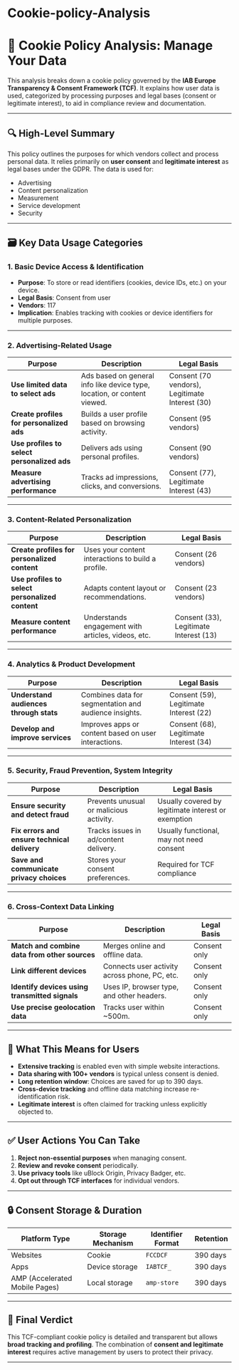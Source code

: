 # Cookie-policy-Analysis

# 📄 Cookie Policy Analysis: Manage Your Data

This analysis breaks down a cookie policy governed by the **IAB Europe Transparency & Consent Framework (TCF)**. It explains how user data is used, categorized by processing purposes and legal bases (consent or legitimate interest), to aid in compliance review and documentation.

---

## 🔍 High-Level Summary

This policy outlines the purposes for which vendors collect and process personal data. It relies primarily on **user consent** and **legitimate interest** as legal bases under the GDPR. The data is used for:

- Advertising
- Content personalization
- Measurement
- Service development
- Security

---

## 🗃️ Key Data Usage Categories

### 1. Basic Device Access & Identification

- **Purpose**: To store or read identifiers (cookies, device IDs, etc.) on your device.
- **Legal Basis**: Consent from user
- **Vendors**: 117
- **Implication**: Enables tracking with cookies or device identifiers for multiple purposes.

---

### 2. Advertising-Related Usage

| Purpose | Description | Legal Basis |
|--------|-------------|-------------|
| **Use limited data to select ads** | Ads based on general info like device type, location, or content viewed. | Consent (70 vendors), Legitimate Interest (30) |
| **Create profiles for personalized ads** | Builds a user profile based on browsing activity. | Consent (95 vendors) |
| **Use profiles to select personalized ads** | Delivers ads using personal profiles. | Consent (90 vendors) |
| **Measure advertising performance** | Tracks ad impressions, clicks, and conversions. | Consent (77), Legitimate Interest (43) |

---

### 3. Content-Related Personalization

| Purpose | Description | Legal Basis |
|--------|-------------|-------------|
| **Create profiles for personalized content** | Uses your content interactions to build a profile. | Consent (26 vendors) |
| **Use profiles to select personalized content** | Adapts content layout or recommendations. | Consent (23 vendors) |
| **Measure content performance** | Understands engagement with articles, videos, etc. | Consent (33), Legitimate Interest (13) |

---

### 4. Analytics & Product Development

| Purpose | Description | Legal Basis |
|--------|-------------|-------------|
| **Understand audiences through stats** | Combines data for segmentation and audience insights. | Consent (59), Legitimate Interest (22) |
| **Develop and improve services** | Improves apps or content based on user interactions. | Consent (68), Legitimate Interest (34) |

---

### 5. Security, Fraud Prevention, System Integrity

| Purpose | Description | Legal Basis |
|--------|-------------|-------------|
| **Ensure security and detect fraud** | Prevents unusual or malicious activity. | Usually covered by legitimate interest or exemption |
| **Fix errors and ensure technical delivery** | Tracks issues in ad/content delivery. | Usually functional, may not need consent |
| **Save and communicate privacy choices** | Stores your consent preferences. | Required for TCF compliance |

---

### 6. Cross-Context Data Linking

| Purpose | Description | Legal Basis |
|--------|-------------|-------------|
| **Match and combine data from other sources** | Merges online and offline data. | Consent only |
| **Link different devices** | Connects user activity across phone, PC, etc. | Consent only |
| **Identify devices using transmitted signals** | Uses IP, browser type, and other headers. | Consent only |
| **Use precise geolocation data** | Tracks user within ~500m. | Consent only |

---

## 🧠 What This Means for Users

- **Extensive tracking** is enabled even with simple website interactions.
- **Data sharing with 100+ vendors** is typical unless consent is denied.
- **Long retention window**: Choices are saved for up to 390 days.
- **Cross-device tracking** and offline data matching increase re-identification risk.
- **Legitimate interest** is often claimed for tracking unless explicitly objected to.

---

## ✅ User Actions You Can Take

1. **Reject non-essential purposes** when managing consent.
2. **Review and revoke consent** periodically.
3. **Use privacy tools** like uBlock Origin, Privacy Badger, etc.
4. **Opt out through TCF interfaces** for individual vendors.

---

## 🔒 Consent Storage & Duration

| Platform Type | Storage Mechanism | Identifier Format | Retention |
|---------------|-------------------|-------------------|-----------|
| Websites | Cookie | `FCCDCF` | 390 days |
| Apps | Device storage | `IABTCF_` | 390 days |
| AMP (Accelerated Mobile Pages) | Local storage | `amp-store` | 390 days |

---

## 📌 Final Verdict

This TCF-compliant cookie policy is detailed and transparent but allows **broad tracking and profiling**. The combination of **consent and legitimate interest** requires active management by users to protect their privacy.

---

